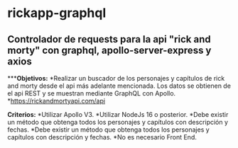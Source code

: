 # rickapp-graphql
## Controlador de requests para la api "rick and morty" con graphql, apollo-server-express y axios
*****Objetivos:**
*Realizar un buscador de los personajes y capítulos de rick and morty desde el api más adelante mencionada. Los datos se obtienen de el api REST y se muestran mediante GraphQL con Apollo.
*https://rickandmortyapi.com/api

**Criterios:**
*Utilizar Apollo V3.
*Utilizar NodeJs 16 o posterior.
*Debe existir un método que obtenga todos los personajes y capítulos con descripción y fechas.
*Debe existir un método que obtenga todos los personajes y capítulos con descripción y fechas.
*No es necesario Front End.


